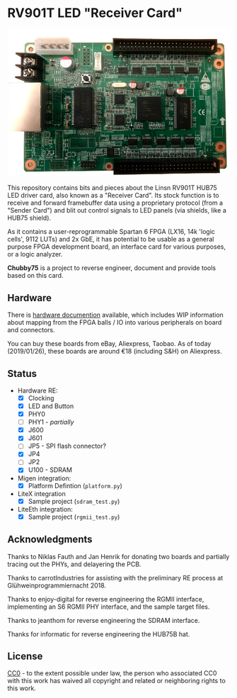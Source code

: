 RV901T LED "Receiver Card"
=========================

<img src="doc/front.jpg" />

This repository contains bits and pieces about the Linsn RV901T HUB75 LED driver card, also known as a "Receiver Card". Its stock function is to receive and forward framebuffer data using a proprietary protocol (from a "Sender Card") and blit out control signals to LED panels (via shields, like a HUB75 shield).

As it contains a user-reprogrammable Spartan 6 FPGA (LX16, 14k 'logic cells', 9112 LUTs) and 2x GbE, it has potential to be usable as a general purpose FPGA development board, an interface card for various purposes, or a logic analyzer.

**Chubby75** is a project to reverse engineer, document and provide tools based on this card.

Hardware
--------

There is [hardware documention](doc/hardware.md) available, which includes WIP information about mapping from the FPGA balls / IO into various peripherals on board and connectors.

You can buy these boards from eBay, Aliexpress, Taobao. As of today (2019/01/26), these boards are around €18 (including S&H) on Aliexpress.

Status
------

 - Hardware RE:
   - [X] Clocking
   - [X] LED and Button
   - [X] PHY0
   - [ ] PHY1 - *partially*
   - [X] J600
   - [X] J601
   - [ ] JP5 - SPI flash connector?
   - [X] JP4
   - [ ] JP2
   - [X] U100 - SDRAM
 - Migen integration:
   - [X] Platform Defintion (`platform.py`)
 - LiteX integration
   - [X] Sample project (`sdram_test.py`)
 - LiteEth integration:
   - [X] Sample project (`rgmii_test.py`)

Acknowledgments
---------------
    
Thanks to Niklas Fauth and Jan Henrik for donating two boards and partially tracing out the PHYs, and delayering the PCB.

Thanks to carrotIndustries for assisting with the preliminary RE process at Glühweinprogrammiernacht 2018.

Thanks to enjoy-digital for reverse engineering the RGMII interface, implementing an S6 RGMII PHY interface, and the sample target files.

Thanks to jeanthom for reverse engineering the SDRAM interface.

Thanks for informatic for reverse engineering the HUB75B hat.

License
-------

[CC0](http://creativecommons.org/publicdomain/zero/1.0/") - to the extent possible under law, the person who associated CC0 with this work has waived all copyright and related or neighboring rights to this work.
